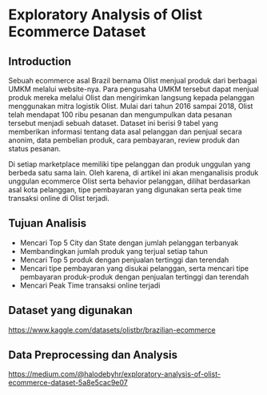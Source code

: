 # Exploratory Analysis of Olist Ecommerce Dataset

## Introduction
Sebuah ecommerce asal Brazil bernama Olist menjual produk dari berbagai UMKM melalui website-nya. Para pengusaha UMKM tersebut dapat menjual produk mereka melalui Olist dan mengirimkan langsung kepada pelanggan menggunakan mitra logistik Olist. Mulai dari tahun 2016 sampai 2018, Olist telah mendapat 100 ribu pesanan dan mengumpulkan data pesanan tersebut menjadi sebuah dataset. Dataset ini berisi 9 tabel yang memberikan informasi tentang data asal pelanggan dan penjual secara anonim, data pembelian produk, cara pembayaran, review produk dan status pesanan.

Di setiap marketplace memiliki tipe pelanggan dan produk unggulan yang berbeda satu sama lain. Oleh karena, di artikel ini akan menganalisis produk unggulan ecommerce Olist serta behavior pelanggan, dilihat berdasarkan asal kota pelanggan, tipe pembayaran yang digunakan serta peak time transaksi online di Olist terjadi.

## Tujuan Analisis
- Mencari Top 5 City dan State dengan jumlah pelanggan terbanyak
- Membandingkan jumlah produk yang terjual setiap tahun
- Mencari Top 5 produk dengan penjualan tertinggi dan terendah
- Mencari tipe pembayaran yang disukai pelanggan, serta mencari tipe pembayaran produk-produk dengan penjualan tertinggi dan terendah
- Mencari Peak Time transaksi online terjadi

## Dataset yang digunakan
https://www.kaggle.com/datasets/olistbr/brazilian-ecommerce

## Data Preprocessing dan Analysis
https://medium.com/@halodebyhr/exploratory-analysis-of-olist-ecommerce-dataset-5a8e5cac9e07 
